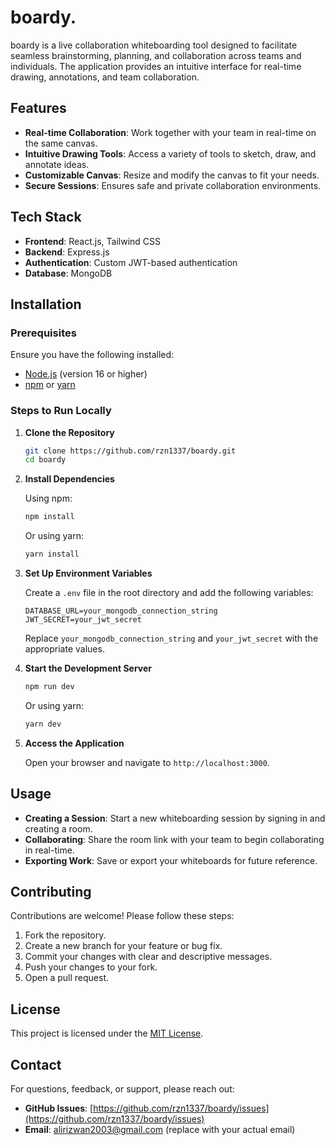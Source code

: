 # boardy.

boardy is a live collaboration whiteboarding tool designed to facilitate seamless brainstorming, planning, and collaboration across teams and individuals. The application provides an intuitive interface for real-time drawing, annotations, and team collaboration.

## Features

- **Real-time Collaboration**: Work together with your team in real-time on the same canvas.
- **Intuitive Drawing Tools**: Access a variety of tools to sketch, draw, and annotate ideas.
- **Customizable Canvas**: Resize and modify the canvas to fit your needs.
- **Secure Sessions**: Ensures safe and private collaboration environments.

## Tech Stack

- **Frontend**: React.js, Tailwind CSS
- **Backend**: Express.js
- **Authentication**: Custom JWT-based authentication
- **Database**: MongoDB

## Installation

### Prerequisites

Ensure you have the following installed:

- [Node.js](https://nodejs.org/) (version 16 or higher)
- [npm](https://www.npmjs.com/) or [yarn](https://yarnpkg.com/)

### Steps to Run Locally

1. **Clone the Repository**

   ```bash
   git clone https://github.com/rzn1337/boardy.git
   cd boardy
   ```

2. **Install Dependencies**

   Using npm:

   ```bash
   npm install
   ```

   Or using yarn:

   ```bash
   yarn install
   ```

3. **Set Up Environment Variables**

   Create a `.env` file in the root directory and add the following variables:

   ```env
   DATABASE_URL=your_mongodb_connection_string
   JWT_SECRET=your_jwt_secret
   ```

   Replace `your_mongodb_connection_string` and `your_jwt_secret` with the appropriate values.

4. **Start the Development Server**

   ```bash
   npm run dev
   ```

   Or using yarn:

   ```bash
   yarn dev
   ```

5. **Access the Application**

   Open your browser and navigate to `http://localhost:3000`.

## Usage

- **Creating a Session**: Start a new whiteboarding session by signing in and creating a room.
- **Collaborating**: Share the room link with your team to begin collaborating in real-time.
- **Exporting Work**: Save or export your whiteboards for future reference.

## Contributing

Contributions are welcome! Please follow these steps:

1. Fork the repository.
2. Create a new branch for your feature or bug fix.
3. Commit your changes with clear and descriptive messages.
4. Push your changes to your fork.
5. Open a pull request.

## License

This project is licensed under the [MIT License](LICENSE).

## Contact

For questions, feedback, or support, please reach out:

- **GitHub Issues**: [https://github.com/rzn1337/boardy/issues](https://github.com/rzn1337/boardy/issues)
- **Email**: [alirizwan2003@gmail.com](mailto:alirizwan2003@gmail.com) (replace with your actual email)
